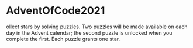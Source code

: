# AdventOfCode2021
ollect stars by solving puzzles. Two puzzles will be made available on each day in the Advent calendar; the second puzzle is unlocked when you complete the first. Each puzzle grants one star.
